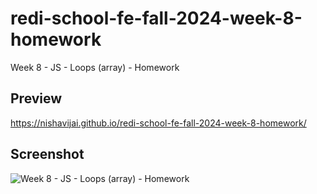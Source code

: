 # redi-school-fe-fall-2024-week-8-homework
Week 8 - JS - Loops (array) - Homework

## Preview
https://nishavijai.github.io/redi-school-fe-fall-2024-week-8-homework/

## Screenshot
![Week 8 - JS - Loops (array) - Homework](https://github.com/user-attachments/assets/1273ba7b-8e87-4d06-a05e-e0afcbb672a1)
